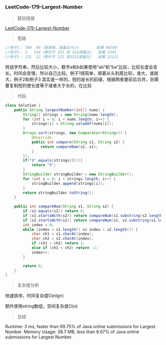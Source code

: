 ### LeetCode-179-Largest-Number

> 题目链接

[LeetCode-179-Largest-Number](https://leetcode.com/problems/largest-number/)

> 思路
```java
//例子1： 789  90（很简单，顺着比大小）       结果 90789
//例子2： 3   334（等价于 333 和 334顺着比）  结果 3343
//例子3： 121  12（等价于 121 和1212顺着比）  结果 12121
```

转成字符串，然后比较大小，数字a和b如果使用”ab“和“ba”比较，比较长度会变长，时间会变慢，所以自己比较。例子1很简单，顺着从头到尾比较，谁大，谁就大，例子2和例子3
其实是一样的，短的是长的前缀，根据两者要前后合并，则需要复制短的使长度等于或者大于长的，在比较

> 代码

```java
class Solution {
    public String largestNumber(int[] nums) {
        String[] strings = new String[nums.length];
        for (int i = 0; i < nums.length; i++) {
            strings[i] = String.valueOf(nums[i]);
        }
        Arrays.sort(strings, new Comparator<String>() {
            @Override
            public int compare(String s1, String s2) {
                return compareNum(s2, s1);
            }
        });
        if("0".equals(strings[0])){
            return "0";
        }
        StringBuilder stringBuilder = new StringBuilder();
        for (int i = 0; i < strings.length; i++) {
            stringBuilder.append(strings[i]);
        }
        return stringBuilder.toString();
    }
    
    public int compareNum(String s1, String s2) {
		if (s1.equals(s2)) return 0;
		if (s1.startsWith(s2)) return compareNum(s1.substring(s2.length()), s2);
		if (s2.startsWith(s1)) return compareNum(s1, s2.substring(s1.length()));
		int index = 0;
		while (index < s1.length() && index < s2.length()) {
			char ch1 = s1.charAt(index);
			char ch2 = s2.charAt(index);
			if (ch1 > ch2) return 1;
			else if (ch1 < ch2) return -1;
			index++;
		}

		return 0;
	}
}
```

> 复杂度分析

快速排序，时间复杂度O(nlgn)

额外使用string数组，空间复杂度O(n)

> 总结

Runtime: 3 ms, faster than 99.75% of Java online submissions for Largest Number.
Memory Usage: 38.7 MB, less than 6.67% of Java online submissions for Largest Number.
